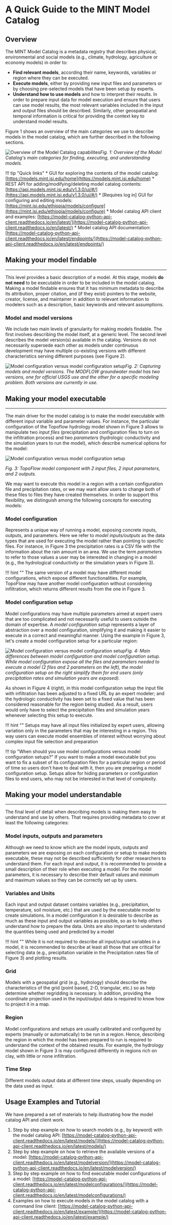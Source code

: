 # A Quick Guide to the MINT Model Catalog
## Overview
The MINT Model Catalog is a metadata registry that describes physical, environmental and social models (e.g., climate, hydrology, agriculture or economy models) in order to:

 * **Find relevant models**, according their name, keywords, variables or region where they can be executed.
 * **Execute models**, either by providing new input files and parameters or by choosing pre-selected models that have been setup by experts.  
 * **Understand how to use models** and how to interpret their results. In order to prepare input data for model execution and ensure that users can use model results, the most relevant variables included in the input and output files should be described. Similarly, other geospatial and temporal information is critical for providing the context key to understand model results.

Figure 1 shows an overview of the main categories we use to describe models in the model catalog, which are further described in the following sections.

![Overview of the Model Catalog capabilites](figures/overview.png "Overview of the model catalog")*Fig. 1: Overview of the Model Catalog's main categories  for finding, executing, and understanding models.*

!!! tip "Quick links"
    * GUI for exploring the contents of the model catalog: [https://models.mint.isi.edu/home](https://models.mint.isi.edu/home)
    * REST API for adding/modifying/deleting model catalog contents: [https://api.models.mint.isi.edu/v1.3.0/ui/#/](https://api.models.mint.isi.edu/v1.3.0/ui/#/)
    * [Requires log in] GUI for configuring and editing models: [https://mint.isi.edu/ethiopia/models/configure](https://mint.isi.edu/ethiopia/models/configure)
    * Model catalog API client and examples: [https://model-catalog-python-api-client.readthedocs.io/en/latest/](https://model-catalog-python-api-client.readthedocs.io/en/latest/)
    * Model catalog API documentation: [https://model-catalog-python-api-client.readthedocs.io/en/latest/endpoints/](https://model-catalog-python-api-client.readthedocs.io/en/latest/endpoints/)

## Making your model findable
--------
This level provides a basic description of a model. At this stage, models **do not need** to be executable in order to be included in the model catalog. Making a model findable ensures that it has minimum metadata to describe its attribution, proper citation, and (if they exist) pointers to the website, creator, license, and maintainer in addition to relevant information to modelers such as a description, basic keywords and relevant assumptions.

### Model and model versions
We include two main levels of granularity for making models findable. The first involves describing the model itself, at a generic level. The second level describes the model version(s) available in the catalog. Versions do not necessarily supersede each other as models under continuous development may have multiple co-existing versions with different characteristics serving different purposes (see Figure 2).

![Model configuration versus model configuration setup](figures/version.png "Model configuration versus model configuration setup")*Fig. 2: Capturing models and model versions. The MODFLOW groundwater model has two versions, one for official USGS use and the other for a specific modeling problem. Both versions are currently in use.*

## Making your model executable
--------
The main driver for the model catalog is to make the model executable with different input variable and parameter values. For instance, the particular configuration of the Topoflow hydrology model shown in Figure 3 allows to manipulate two *input files* (precipitation and configuration files to turn on the infiltration process) and two *parameters* (hydrologic conductivity and the simulation years to run the model), which describe numerical options for the model:

![Model configuration versus model configuration setup](figures/component.png "Model configuration versus model configuration setup")

*Fig. 3: TopoFlow model component with 2 input files, 2 input parameters, and 2 outputs.*

We may want to execute this model in a region with a certain  configuration file and precipitation rates, or we may want allow users to change both of these files to files they have created themselves. In order to support this flexibility, we distinguish among the following concepts for executing models:

### Model configuration
Represents a unique way of running a model, exposing concrete inputs, outputs, and parameters. Here we refer to *model inputs/outputs* as the data types that are used for executing the model rather than pointing to specific files. For instance, in Figure 3 the precipitation rates is a CSV file with the information about the rain amount in an area. We use the term *parameters* to refer to those values a user may be interested in changing in a model (e.g., the hydrological conductivity or the simulation years in Figure 3).

!!! hint ""
    The same version of a model may have different model configurations, which expose different functionalities. For example, TopoFlow may have another model configuration without considering infiltration, which returns different results from the one in Figure 3.

### Model configuration setup
Model configurations may have multiple parameters aimed at expert users that are too complicated and not necessarily useful to users outside the domain of expertise. A *model configuration setup* represents a layer of abstraction over a model configuration, simplifying it and making it easier to execute in a correct and meaningful manner. Using the example in Figure 3, let's create a model configuration setup for a particular region:

![Model configuration versus model configuration setup](figures/mc_ms.png "Model configuration versus model configuration setup")*Fig. 4: Main differences between model configuration and model configuration setup. While model configuration expose all the files and parameters needed to execute a model (2 files and 2 parameters on the left), the model configuration setup on the right simplify them for end users (only precipitation rates and simulation years are exposed).*

As shown in Figure 4 (right), in this model configuration setup the input file with infiltration has been adjusted to a fixed URL by an expert modeler; and the hydrologic conductivity has been set to a fixed value that has been considered reasonable for the region being studied. As a result, users would only have to select the precipitation files and simulation years whenever selecting this setup to execute.

!!! hint ""
    Setups may have all input files initialized by expert users, allowing variation only in the parameters that may be interesting in a region. This way users can execute model ensembles of interest without worrying about complex input file selection and preparation


!!! tip "When should you use model configurations versus model configuration setups?"
    If you want to make a model executable but you want to fix a subset of its configuration files for a particular region or period of time so users don't have to deal with it, then you are preparing a model configuration setup. Setups allow for hiding parameters or configuration files to end users, who may not be interested in that level of complexity.


## Making your model understandable
--------
The final level of detail when describing models is making them easy to understand and use by others. That requires providing metadata to cover at least the following categories:

### Model inputs, outputs and parameters
Although we need to know which are the model inputs, outputs and parameters we are exposing on each configuration or setup to make models executable, these may not be described sufficiently for other researchers to understand them. For each input and output, it is recommended to provide a small description of their role when executing a model. For the model parameters, it is necessary to describe their default values and minimum and maximum values so they can be correctly set up by users.

### Variables and Units
Each input and output dataset contains variables (e.g., precipitation, temperature, soil moisture, etc.) that are used by the executable model to create simulations. In a model configuration it is desirable to describe as much as these input and output variables as possible, so as to help others understand how to prepare the data. Units are also important to understand the quantities being used and predicted by a model

!!! hint ""
    While it is not required to describe all input/output variables in a model, it is recommended to describe at least all those that are critical for selecting data (e.g., precipitation variable in the Precipitation rates file of Figure 3) and plotting results.


### Grid
Models with a geospatial grid (e.g., hydrology) should describe the characteristics of the grid (point based, 2-D, triangular, etc.) so as help determine whether regridding is necessary. In addition, providing the coordinate projection used in the input/output data is required to know how to project it in a map.

### Region
Model configurations and setups are usually calibrated and configured by experts (manually or automatically) to be run in a region. Hence, describing the region in which the model has been prepared to run is required to understand the context of the obtained results. For example, the hydrology model shown in Figure 3 is may configured differently in regions rich on clay, with little or none infiltration.

### Time Step
Different models output data at different time steps, usually depending on the data used as input.

## Usage Examples and Tutorial
We have prepared a set of materials to help illustrating how the model catalog API and client work.

1. Step by step example on how to search models (e.g., by keyword) with the model catalog API: [https://model-catalog-python-api-client.readthedocs.io/en/latest/models/](https://model-catalog-python-api-client.readthedocs.io/en/latest/models/)
2. Step by step example on how to retrieve the available versions of a model: [https://model-catalog-python-api-client.readthedocs.io/en/latest/modelversion/](https://model-catalog-python-api-client.readthedocs.io/en/latest/modelversion/)
3. Step by step example on how to find executable model configurations of a model: [https://model-catalog-python-api-client.readthedocs.io/en/latest/modelconfigurations/](https://model-catalog-python-api-client.readthedocs.io/en/latest/modelconfigurations/)
4. Examples on how to execute models in the model catalog with a command line client: [https://model-catalog-python-api-client.readthedocs.io/en/latest/example/](https://model-catalog-python-api-client.readthedocs.io/en/latest/example/)
